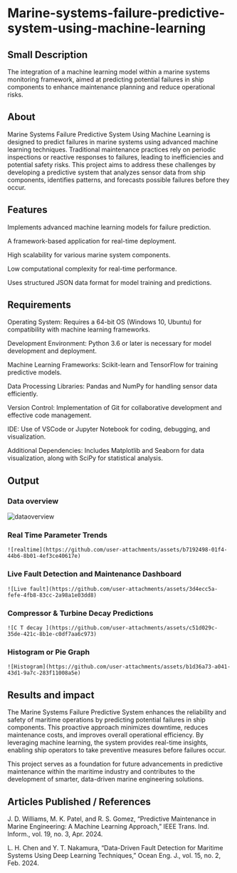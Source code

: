 # Marine-systems-failure-predictive-system-using-machine-learning

## Small Description

The integration of a machine learning model within a marine systems monitoring framework, aimed at predicting potential failures in ship components to enhance maintenance planning and reduce operational risks.

## About

Marine Systems Failure Predictive System Using Machine Learning is designed to predict failures in marine systems using advanced machine learning techniques. Traditional maintenance practices rely on periodic inspections or reactive responses to failures, leading to inefficiencies and potential safety risks. This project aims to address these challenges by developing a predictive system that analyzes sensor data from ship components, identifies patterns, and forecasts possible failures before they occur.

## Features

Implements advanced machine learning models for failure prediction.

A framework-based application for real-time deployment.

High scalability for various marine system components.

Low computational complexity for real-time performance.

Uses structured JSON data format for model training and predictions.

## Requirements

Operating System: Requires a 64-bit OS (Windows 10, Ubuntu) for compatibility with machine learning frameworks.

Development Environment: Python 3.6 or later is necessary for model development and deployment.

Machine Learning Frameworks: Scikit-learn and TensorFlow for training predictive models.

Data Processing Libraries: Pandas and NumPy for handling sensor data efficiently.

Version Control: Implementation of Git for collaborative development and effective code management.

IDE: Use of VSCode or Jupyter Notebook for coding, debugging, and visualization.

Additional Dependencies: Includes Matplotlib and Seaborn for data visualization, along with SciPy for statistical analysis.

## Output
  ### Data overview 
  ![dataoverview](https://github.com/user-attachments/assets/dddb6188-a95b-4f83-9dbb-e4d5b0a911ae)
  ### Real Time Parameter Trends
    ![realtime](https://github.com/user-attachments/assets/b7192498-01f4-44b6-8b01-4ef3ce40617e)
  ### Live Fault Detection and Maintenance Dashboard
    ![Live fault](https://github.com/user-attachments/assets/3d4ecc5a-fefe-4fb8-83cc-2a98a1e03dd8)
  ### Compressor & Turbine Decay Predictions
    ![C T decay ](https://github.com/user-attachments/assets/c51d029c-35de-421c-8b1e-c0df7aa6c973)
  ### Histogram or Pie Graph
    ![Histogram](https://github.com/user-attachments/assets/b1d36a73-a041-43d1-9a7c-283f11008a5e)

## Results and impact

The Marine Systems Failure Predictive System enhances the reliability and safety of maritime operations by predicting potential failures in ship components.
This proactive approach minimizes downtime, reduces maintenance costs, and improves overall operational efficiency. 
By leveraging machine learning, the system provides real-time insights, enabling ship operators to take preventive measures before failures occur.

This project serves as a foundation for future advancements in predictive maintenance within the maritime industry and contributes to the development of smarter, data-driven marine engineering solutions.

## Articles Published / References

J. D. Williams, M. K. Patel, and R. S. Gomez, “Predictive Maintenance in Marine Engineering: A Machine Learning Approach,” IEEE Trans. Ind. Inform., vol. 19, no. 3, Apr. 2024.

L. H. Chen and Y. T. Nakamura, “Data-Driven Fault Detection for Maritime Systems Using Deep Learning Techniques,” Ocean Eng. J., vol. 15, no. 2, Feb. 2024.
